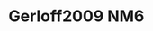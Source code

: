 <a name="material" />

# Gerloff2009 NM6
<script type="application/ld+json">
  {
    "@context": "https://schema.org/",
    "@type": "ChemicalSubstance",
    "http://purl.org/dc/terms/conformsTo":
      {
        "@type": "CreativeWork",
        "@id": "https://bioschemas.org/profiles/ChemicalSubstance/0.4-RELEASE/"
      },
    "@id": "https://egonw.github.io/nanowiki/nanowiki155.html#material",
    "name": "Gerloff2009 NM6",
    "sameAs": "http://127.0.0.1/mediawiki/index.php/Special:URIResolver/Gerloff2009_NM6"
  }
</script>

